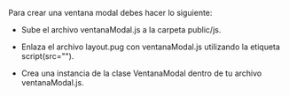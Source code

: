 Para crear una ventana modal debes hacer lo siguiente:

- Sube el archivo ventanaModal.js a la carpeta public/js.

- Enlaza el archivo layout.pug con ventanaModal.js utilizando la etiqueta script(src="").

- Crea una instancia de la clase VentanaModal dentro de tu archivo ventanaModal.js.
